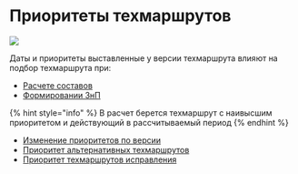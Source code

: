 # Приоритеты техмаршрутов

![](<../../../../.gitbook/assets/image (772).png>)

Даты и приоритеты выставленные у версии техмаршрута влияют на подбор техмаршрута при:

* [Расчете составов](../../../sostavy-izdelii/)
* [Формировании ЗнП](../../../../upravlenie-proizvodstvom/mrp-planirovanie/zakazy-na-proizvodstvo-1.md)

{% hint style="info" %}
В расчет берется техмаршрут с наивысшим приоритетом и действующий в рассчитываемый период
{% endhint %}

* [Изменение приоритетов по версии](izmenenie-prioritetov-po-versii.md)
* [Приоритет альтернативных техмаршрутов](prioritet-alternativnykh-tp.md)
* [Приоритет техмаршрутов исправления](prioritet-tp-ispravleniya.md)
